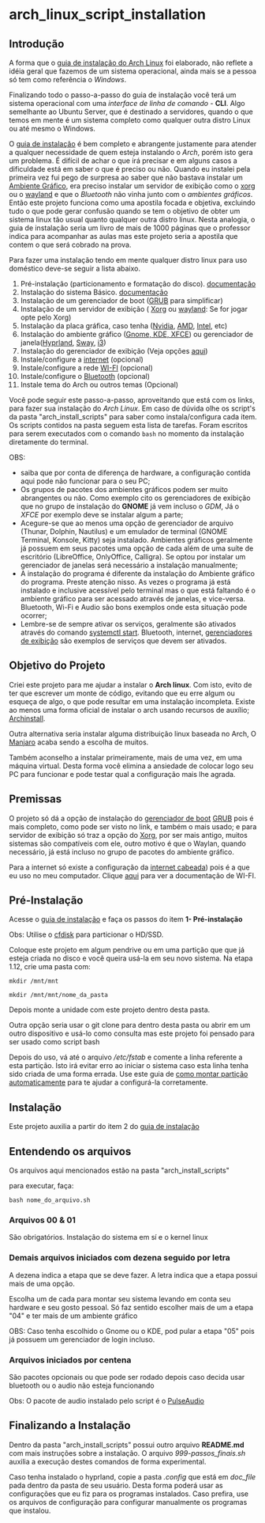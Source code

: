# arch_linux_script_installation

## Introdução

A forma que o [guia de instalação do Arch Linux](https://wiki.archlinux.org/title/Installation_guide_(Português)) foi elaborado, não reflete a idéia geral que fazemos de um sistema operacional, ainda mais se a pessoa só tem como referência o *Windows*.

Finalizando todo o passo-a-passo do guia de instalação você terá um sistema operacional com uma *interface de linha de comando* - **CLI**. Algo semelhante ao Ubuntu Server, que é destinado a servidores, quando o que temos em mente é um sistema completo como qualquer outra distro Linux ou até mesmo o Windows.

O [guia de instalação](https://wiki.archlinux.org/title/Installation_guide_(Português)) é bem completo e abrangente justamente para atender a qualquer necessidade de quem esteja instalando o *Arch*, porém isto gera um problema. É difícil de achar o que irá precisar e em alguns casos a dificuldade está em saber o que é preciso ou não. Quando eu instalei pela primeira vez fui pego de surpresa ao saber que não bastava instalar um [Ambiente Gráfico](https://wiki.archlinux.org/title/Desktop_environment_(Português)), era preciso instalar um servidor de exibição como o [xorg](https://wiki.archlinux.org/title/Xorg_(Português)) ou o [wayland](https://wiki.archlinux.org/title/Wayland_(Português)) e que o *Bluetooth* não vinha junto com o *ambientes gráficos*. Então este projeto funciona como uma apostila focada e objetiva, excluindo tudo o que pode gerar confusão quando se tem o objetivo de obter um sistema linux tão usual quanto qualquer outra distro linux. Nesta analogia, o guia de instalação seria um livro de mais de 1000 páginas que o professor indica para acompanhar as aulas mas este projeto seria a apostila que contem o que será cobrado na prova.

Para fazer uma instalação tendo em mente qualquer distro linux para uso doméstico deve-se seguir a lista abaixo.

1. Pré-instalação (particionamento e formatação do disco). [documentação](https://wiki.archlinux.org/title/Installation_guide_(Português))
2. Instalação do sistema Básico. [documentação](https://wiki.archlinux.org/title/Installation_guide_(Português))
3. Instalação de um gerenciador de boot ([GRUB](https://wiki.archlinux.org/title/GRUB_(Português)) para simplificar)
4. Instalação de um servidor de exibição ( [Xorg](https://wiki.archlinux.org/title/Xorg_(Português)) ou  [wayland](https://wiki.archlinux.org/title/Wayland_(Português)): Se for jogar opte pelo Xorg)
5. Instalação da placa gráfica, caso tenha ([Nvidia](https://wiki.archlinux.org/title/NVIDIA_(Português)), [AMD](https://wiki.archlinux.org/title/AMDGPU), [Intel](https://wiki.archlinux.org/title/Intel_graphics), etc)
6. Instalação do ambiente gráfico ([Gnome, KDE, XFCE](https://wiki.archlinux.org/title/Desktop_environment_(Português))) ou gerenciador de janela([Hyprland](https://hypr.land/), [Sway](https://swaywm.org/), [i3](https://i3wm.org/))
7. Instalação do gerenciador de exibição (Veja opções [aqui](https://wiki.archlinux.org/title/Display_manager_(Português)))
8. Instale/configure a [internet](https://wiki.archlinux.org/title/Dhcpcd) (opcional)
9. Instale/configure a rede [WI-FI](https://wiki.archlinux.org/title/Network_configuration_(Português)/Wireless_(Português)) (opcional)
10. Instale/configure o [Bluetooth](https://wiki.archlinux.org/title/Bluetooth) (opcional)
11. Instale tema do Arch ou outros temas (Opcional)

Você pode seguir este passo-a-passo, aproveitando que está com os links, para fazer sua instalação do *Arch Linux*. Em caso de dúvida olhe os script's da pasta "arch_install_scripts" para saber como instala/configura cada item. Os scripts contidos na pasta seguem esta lista de tarefas. Foram escritos para serem executados com o comando `bash` no momento da instalação diretamente do terminal.

OBS:

* saiba que por conta de diferença de hardware, a configuração contida aqui pode não funcionar para o seu PC;
* Os grupos de pacotes dos ambientes gráficos podem ser muito abrangentes ou não. Como exemplo cito os gerenciadores de exibição que no grupo de instalação do **GNOME** já vem incluso o *GDM*, Já o *XFCE* por exemplo deve se instalar algum a parte;
* Acegure-se que ao menos uma opção de gerenciador de arquivo (Thunar, Dolphin, Nautilus) e um emulador de terminal (GNOME Terminal, Konsole, Kitty) seja instalado. Ambientes gráficos geralmente já possuem em seus pacotes uma opção de cada além de uma suíte de escritório (LibreOffice, OnlyOffice, Calligra). Se optou por instalar um gerenciador de janelas será necessário a instalação manualmente;
* A instalação do programa é diferente da instalação do Ambiente gráfico do programa. Preste atenção nisso. As vezes o programa já está instalado e inclusive acessível pelo terminal mas o que está faltando é o ambiente gráfico para ser acessado através de janelas, e vice-versa. Bluetooth, Wi-Fi e Audio são bons exemplos onde esta situação pode ocorrer;
* Lembre-se de sempre ativar os serviços, geralmente são ativados através do comando [systemctl start](https://wiki.archlinux.org/title/Systemd). Bluetooth, internet, [gerenciadores de exibição](https://wiki.archlinux.org/title/Display_manager_(Português)) são exemplos de serviços que devem ser ativados.

## Objetivo do Projeto

Criei este projeto para me ajudar a instalar o **Arch linux**. Com isto, evito de ter que escrever um monte de código, evitando que eu erre algum ou esqueça de algo, o que pode resultar em uma instalação incompleta. Existe ao menos uma forma oficial de instalar o arch usando recursos de auxílio; [Archinstall](https://wiki.archlinux.org/title/Archinstall_(Português)).

Outra alternativa seria instalar alguma distribuição linux baseada no Arch, O [Manjaro](https://manjaro.org/) acaba sendo a escolha de muitos.

Também aconselho a instalar primeiramente, mais de uma vez, em uma máquina virtual. Desta forma você elimina a ansiedade de colocar logo seu PC para funcionar e pode testar qual a configuração mais lhe agrada.

## Premissas

O projeto só dá a opção de instalação do [gerenciador de boot](https://wiki.archlinux.org/title/Arch_boot_process_(Português)#Gerenciador_de_boot) [GRUB](https://wiki.archlinux.org/title/GRUB_(Português)) pois é mais completo, como pode ser visto no link, e também o mais usado; e para servidor de exibição só traz a opção do [Xorg](https://wiki.archlinux.org/title/Xorg_(Português)), por ser mais antigo, muitos sistemas são compatíveis com ele, outro motivo é que o Waylan, quando necessário, já está incluso no grupo de pacotes do ambiente gráfico.

Para a internet só existe a configuração da [internet cabeada](https://wiki.archlinux.org/title/Dhcpcd)) pois é a que eu uso no meu computador. Clique [aqui](https://wiki.archlinux.org/title/Network_configuration_(Português)/Wireless_(Português)) para ver a documentação de WI-FI. 

## Pré-Instalação

Acesse o [guia de instalação](https://wiki.archlinux.org/title/Installation_guide_(Português)) e faça os passos do item **1- Pré-instalação**

Obs: Utilise o [cfdisk](https://man.archlinux.org/man/cfdisk.8) para particionar o HD/SSD.

Coloque este projeto em algum pendrive ou em uma partição que que já esteja criada no disco e você queira usá-la em seu novo sistema. Na etapa 1.12, crie uma pasta com:

~~~shell
mkdir /mnt/mnt

mkdir /mnt/mnt/nome_da_pasta
~~~

Depois monte a unidade com este projeto dentro desta pasta.

Outra opção seria usar o git clone para dentro desta pasta ou abrir em um outro dispositivo e usá-lo como consulta mas este projeto foi pensado para ser usado como script bash

Depois do uso, vá até o arquivo */etc/fstab* e comente a linha referente a esta partição. Isto irá evitar erro ao iniciar o sistema caso esta linha tenha sido criada de uma forma errada. Use este guia de [como montar partição automaticamente](https://github.com/silvamathias/servidor_residencial?tab=readme-ov-file#montando_particao) para te ajudar a configurá-la corretamente.

## Instalação

Este projeto auxilia a partir do item 2 do [guia de instalação](https://wiki.archlinux.org/title/Installation_guide_(Português))

## Entendendo os arquivos

Os arquivos aqui mencionados estão na pasta "arch_install_scripts"

para executar, faça:

`bash nome_do_arquivo.sh`

### Arquivos 00 & 01

São obrigatórios. Instalação do sistema em sí e o kernel linux

### Demais arquivos iniciados com dezena seguido por letra

A dezena indica a etapa que se deve fazer. A letra indica que a etapa possui mais de uma opção.

Escolha um de cada para montar seu sistema levando em conta seu hardware e seu gosto pessoal. Só faz sentido escolher mais de um a etapa "04" e ter mais de um ambiente gráfico

OBS: Caso tenha escolhido o Gnome ou o KDE, pod pular a etapa "05" pois já possuem um gerenciador de login incluso.

### Arquivos iniciados por centena

São pacotes opcionais ou que pode ser rodado depois caso decida usar bluetooth ou o audio não esteja funcionando

Obs: O pacote de audio instalado pelo script é o [PulseAudio](https://wiki.archlinux.org/title/PulseAudio)

## Finalizando a Instalação

Dentro da pasta "arch_install_scripts" possui outro arquivo **README.md** com mais instruções sobre a instalação. O arquivo *999-passos_finais.sh* auxilia a execução destes comandos de forma experimental.

Caso tenha instalado o hyprland, copie a pasta *.config* que está em *doc_file* pada dentro da pasta de seu usuário. Desta forma poderá usar as configurações que eu fiz para os programas instalados. Caso prefira, use os arquivos de configuração para configurar manualmente os programas que instalou.

